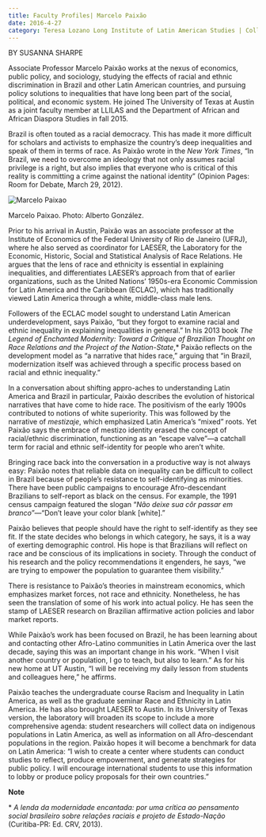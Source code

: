 ```yaml
--- 
title: Faculty Profiles| Marcelo Paixão
date: 2016-4-27
category: Teresa Lozano Long Institute of Latin American Studies | College of Liberal Arts
---
```


BY SUSANNA SHARPE

Associate Professor Marcelo Paixão works at the nexus of economics, public policy, and sociology, studying the effects of racial and ethnic discrimination in Brazil and other Latin American countries, and pursuing policy solutions to inequalities that have long been part of the social, political, and economic system. He joined The University of Texas at Austin as a joint faculty member at LLILAS and the Department of African and African Diaspora Studies in fall 2015.

Brazil is often touted as a racial democracy. This has made it more difficult for scholars and activists to emphasize the country’s deep inequalities and speak of them in terms of race. As Paixão wrote in the _New York Times_, “In Brazil, we need to overcome an ideology that not only assumes racial privilege is a right, but also implies that everyone who is critical of this reality is committing a crime against the national identity” (Opinion Pages: Room for Debate, March 29, 2012).

![Marcelo Paixao](http://research.utexas.edu/showcase/assets/js/fileman/Uploads/marcelo_paixao.jpg)

Marcelo Paixao. Photo: Alberto González.

Prior to his arrival in Austin, Paixão was an associate professor at the Institute of Economics of the Federal University of Rio de Janeiro (UFRJ), where he also served as coordinator for LAESER, the Laboratory for the Economic, Historic, Social and Statistical Analysis of Race Relations. He argues that the lens of race and ethnicity is essential in explaining inequalities, and differentiates LAESER’s approach from that of earlier organizations, such as the United Nations’ 1950s-era Economic Commission for Latin America and the Caribbean (ECLAC), which has traditionally viewed Latin America through a white, middle-class male lens.

Followers of the ECLAC model sought to understand Latin American underdevelopment, says Paixão, “but they forgot to examine racial and ethnic inequality in explaining inequalities in general.” In his 2013 book _The Legend of Enchanted Modernity: Toward a Critique of Brazilian Thought on Race Relations and the Project of the Nation-State_,\* Paixão reflects on the development model as “a narrative that hides race,” arguing that “in Brazil, modernization itself was achieved through a specific process based on racial and ethnic inequality.”

In a conversation about shifting appro-aches to understanding Latin America and Brazil in particular, Paixão describes the evolution of historical narratives that have come to hide race. The positivism of the early 1900s contributed to notions of white superiority. This was followed by the narrative of _mestizaje_, which emphasized Latin America’s “mixed” roots. Yet Paixão says the embrace of mestizo identity erased the concept of racial/ethnic discrimination, functioning as an “escape valve”—a catchall term for racial and ethnic self-identity for people who aren’t white.

Bringing race back into the conversation in a productive way is not always easy: Paixão notes that reliable data on inequality can be difficult to collect in Brazil because of people’s resistance to self-identifying as minorities. There have been public campaigns to encourage Afro-descendant Brazilians to self-report as black on the census. For example, the 1991 census campaign featured the slogan “_Não deixe sua côr passar em branco_”—“Don’t leave your color blank \[white\].”

Paixão believes that people should have the right to self-identify as they see fit. If the state decides who belongs in which category, he says, it is a way of exerting demographic control. His hope is that Brazilians will reflect on race and be conscious of its implications in society. Through the conduct of his research and the policy recommendations it engenders, he says, “we are trying to empower the population to guarantee them visibility.”

There is resistance to Paixão’s theories in mainstream economics, which emphasizes market forces, not race and ethnicity. Nonetheless, he has seen the translation of some of his work into actual policy. He has seen the stamp of LAESER research on Brazilian affirmative action policies and labor market reports.

While Paixão’s work has been focused on Brazil, he has been learning about and contacting other Afro-Latino communities in Latin America over the last decade, saying this was an important change in his work. “When I visit another country or population, I go to teach, but also to learn.” As for his new home at UT Austin, “I will be receiving my daily lesson from students and colleagues here,” he affirms.

Paixão teaches the undergraduate course Racism and Inequality in Latin America, as well as the graduate seminar Race and Ethnicity in Latin America. He has also brought LAESER to Austin. In its University of Texas version, the laboratory will broaden its scope to include a more comprehensive agenda: student researchers will collect data on indigenous populations in Latin America, as well as information on all Afro-descendant populations in the region. Paixão hopes it will become a benchmark for data on Latin America: “I wish to create a center where students can conduct studies to reflect, produce empowerment, and generate strategies for public policy. I will encourage international students to use this information to lobby or produce policy proposals for their own countries.”

**Note**

\* _A lenda da modernidade encantada: por uma crítica ao pensamento social brasileiro sobre relações raciais e projeto de Estado-Nação_ (Curitiba-PR: Ed. CRV, 2013).